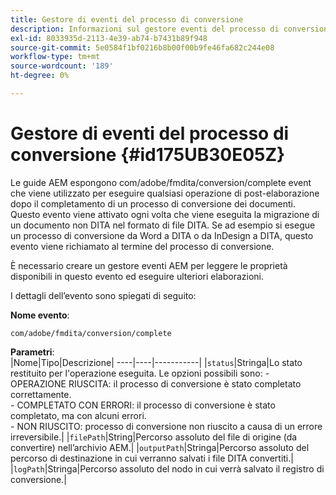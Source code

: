 ```yaml
---
title: Gestore di eventi del processo di conversione
description: Informazioni sul gestore eventi del processo di conversione
exl-id: 8033935d-2113-4e39-ab74-b7431b89f948
source-git-commit: 5e0584f1bf0216b8b00f00b9fe46fa682c244e08
workflow-type: tm+mt
source-wordcount: '189'
ht-degree: 0%

---
```


# Gestore di eventi del processo di conversione {#id175UB30E05Z}

Le guide AEM espongono com/adobe/fmdita/conversion/complete event che viene utilizzato per eseguire qualsiasi operazione di post-elaborazione dopo il completamento di un processo di conversione dei documenti. Questo evento viene attivato ogni volta che viene eseguita la migrazione di un documento non DITA nel formato di file DITA. Se ad esempio si esegue un processo di conversione da Word a DITA o da InDesign a DITA, questo evento viene richiamato al termine del processo di conversione.

È necessario creare un gestore eventi AEM per leggere le proprietà disponibili in questo evento ed eseguire ulteriori elaborazioni.

I dettagli dell’evento sono spiegati di seguito:

**Nome evento**:

```HTTP
com/adobe/fmdita/conversion/complete 
```

**Parametri**:\
|Nome|Tipo|Descrizione| ----|----|-----------| |`status`|Stringa|Lo stato restituito per l&#39;operazione eseguita. Le opzioni possibili sono: - OPERAZIONE RIUSCITA: il processo di conversione è stato completato correttamente. <br> - COMPLETATO CON ERRORI: il processo di conversione è stato completato, ma con alcuni errori. <br>- NON RIUSCITO: processo di conversione non riuscito a causa di un errore irreversibile.| |`filePath`|String|Percorso assoluto del file di origine \(da convertire\) nell’archivio AEM.| |`outputPath`|Stringa|Percorso assoluto del percorso di destinazione in cui verranno salvati i file DITA convertiti.| |`logPath`|Stringa|Percorso assoluto del nodo in cui verrà salvato il registro di conversione.|
